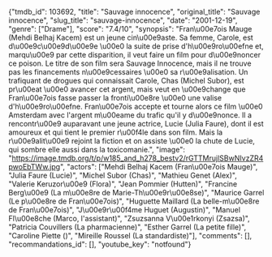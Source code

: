 {"tmdb_id": 103692, "title": "Sauvage innocence", "original_title": "Sauvage innocence", "slug_title": "sauvage-innocence", "date": "2001-12-19", "genre": ["Drame"], "score": "7.4/10", "synopsis": "Fran\u00e7ois Mauge (Mehdi Belhaj Kacem) est un jeune cin\u00e9aste. Sa femme, Carole, est d\u00e9c\u00e9d\u00e9e \u00e0 la suite de prise d'h\u00e9ro\u00efne et, marqu\u00e9 par cette disparition, il veut faire un film pour d\u00e9noncer ce poison. Le titre de son film sera Sauvage Innocence, mais il ne trouve pas les financements n\u00e9cessaires \u00e0 sa r\u00e9alisation. Un trafiquant de drogues qui connaissait Carole, Chas (Michel Subor), est pr\u00eat \u00e0 avancer cet argent, mais veut en \u00e9change que Fran\u00e7ois fasse passer la fronti\u00e8re \u00e0 une valise d'h\u00e9ro\u00efne. Fran\u00e7ois accepte et tourne alors ce film \u00e0 Amsterdam avec l'argent m\u00eame du trafic qu'il y d\u00e9nonce. Il a rencontr\u00e9 auparavant une jeune actrice, Lucie (Julia Faure), dont il est amoureux et qui tient le premier r\u00f4le dans son film. Mais la r\u00e9alit\u00e9 rejoint la fiction et on assiste \u00e0 la chute de Lucie, qui sombre elle aussi dans la toxicomanie.", "image": "https://image.tmdb.org/t/p/w185_and_h278_bestv2/rGTTMrujlSBwNIvzZR4pwoEbTWw.jpg", "actors": ["Mehdi Belhaj Kacem (Fran\u00e7ois Mauge)", "Julia Faure (Lucie)", "Michel Subor (Chas)", "Mathieu Genet (Alex)", "Valerie Keruzor\u00e9 (Flora)", "Jean Pommier (Hutten)", "Francine Berg\u00e9 (La m\u00e8re de Marie-Th\u00e9r\u00e8se)", "Maurice Garrel (Le p\u00e8re de Fran\u00e7ois)", "Huguette Maillard (La belle-m\u00e8re de Fran\u00e7ois)", "J\u00e9r\u00f4me Huguet (Augustin)", "Manuel Fl\u00e8che (Marco, l'assistant)", "Zsuzsanna V\u00e1rkonyi (Zsazsa)", "Patricia Couvillers (La pharmacienne)", "Esther Garrel (La petite fille)", "Caroline Piette ()", "Mireille Roussel (La standardiste)"], "comments": [], "recommandations_id": [], "youtube_key": "notfound"}